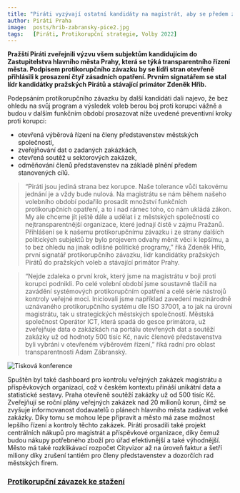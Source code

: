 ```yaml
---
title: "Piráti vyzývají ostatní kandidáty na magistrát, aby se předem zavázali k prosazování protikorupčních opatření" 
author: Piráti Praha
image: 	posts/hrib-zabransky-pice2.jpg
tags:   [Piráti, Protikorupční strategie, Volby 2022]
---
```


**Pražští Piráti zveřejnili výzvu všem subjektům kandidujícím do Zastupitelstva hlavního města Prahy, která se týká transparentního řízení města. Podpisem protikorupčního závazku by se lídři stran otevřeně přihlásili k prosazení čtyř zásadních opatření. Prvním signatářem se stal lídr kandidátky pražských Pirátů a stávající primátor Zdeněk Hřib.**

Podepsáním protikorupčního závazku by další kandidáti dali najevo, že bez ohledu na svůj program a výsledek voleb berou boj proti korupci vážně a budou v dalším funkčním období prosazovat níže uvedené preventivní kroky proti korupci:

- otevřená výběrová řízení na členy představenstev městských společností,
- zveřejňování dat o zadaných zakázkách,
- otevřená soutěž u sektorových zakázek,
- odměňování členů představenstev na základě plnění předem stanovených cílů.

>“Piráti jsou jediná strana bez korupce. Naše tolerance vůči takovému jednání je a vždy bude nulová. Na magistrátu se nám během našeho volebního období podařilo prosadit množství funkčních protikorupčních opatření, a to i nad rámec toho, co nám ukládá zákon. My ale chceme jít ještě dále a udělat i z městských společností co nejtransparentnější organizace, které jednají čistě v zájmu Pražanů. Přihlášení se k našemu protikorupčnímu závazku i ze strany dalších politických subjektů by bylo projevem odvahy měnit věci k lepšímu, a to bez ohledu na jinak odlišné politické programy,” říká Zdeněk Hřib, první signatář protikorupčního závazku, lídr kandidátky pražských Pirátů do pražských voleb a stávající primátor Prahy.

>“Nejde zdaleka o první krok, který jsme na magistrátu v boji proti korupci podnikli. Po celé volební období jsme soustavně tlačili na zavádění systémových protikorupčním opatření a celé série nástrojů kontroly veřejné moci. Iniciovali jsme například zavedení mezinárodně uznávaného protikorupčního systému dle ISO 37001, a to jak na úrovni magistrátu, tak u strategických městských společností. Městská společnost Operátor ICT, která spadá do gesce primátora, už zveřejňuje data o zakázkách na portálu otevřených dat a soutěží zakázky už od hodnoty 500 tisíc Kč, navíc členové představenstva byli vybráni v otevřeném výběrovém řízení,” říká radní pro oblast transparentnosti Adam Zábranský.

![Tisková konference](https://a.pirati.cz/praha/img/posts/hrib-podpis-korupce.jpg)

Spuštěn byl také dashboard pro kontrolu veřejných zakázek magistrátu a příspěvkových organizací, což v českém kontextu přináší unikátní data a statistické sestavy. Praha otevřeně  soutěží zakázky už od 500 tisíc Kč. Zveřejňují se roční plány veřejných zakázek nad 20 milionů korun, čímž se zvyšuje informovanost dodavatelů o plánech hlavního města zadávat velké zakázky. Díky tomu se mohou lépe připravit a město má zase možnost lepšího řízení a kontroly těchto zakázek. Piráti prosadili také projekt centrálních nákupů pro magistrát a příspěvkové organizace, díky čemuž budou nákupy potřebného zboží pro úřad efektivnější a také výhodnější. Město má také rozklikávací rozpočet Cityvizor až na úroveň faktur a šetří miliony díky zrušení tantiém pro členy představenstev a dozorčích rad městských firem.

### [Protikorupční závazek ke stažení](https://a.pirati.cz/praha/pdf/pirati-protikorupcni-zavazek-2022.pdf)